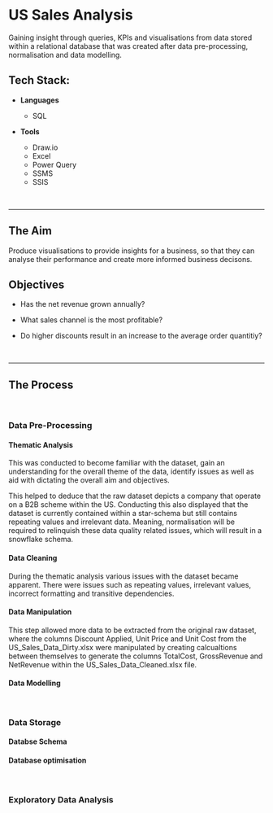 # US Sales Analysis
Gaining insight through queries, KPIs and visualisations from data stored within a relational database that was created after data pre-processing, normalisation and data modelling.

## Tech Stack:
* **Languages**
  
  - SQL
    
* **Tools**
    
  - Draw.io
  - Excel
  - Power Query
  - SSMS
  - SSIS
<br/>

___

## The Aim
Produce visualisations to provide insights for a business, so that they can analyse their performance and create more informed business decisons.

## Objectives
- Has the net revenue grown annually?

- What sales channel is the most profitable?

- Do higher discounts result in an increase to the average order quantitiy?
<br/>

___

## The Process

<br/>

### Data Pre-Processing


#### Thematic Analysis

This was conducted to become familiar with the dataset, gain an understanding for the overall theme of the data, identify issues as well as aid with dictating the overall aim and objectives.  

This helped to deduce that the raw dataset depicts a company that operate on a B2B scheme within the US. Conducting this also displayed that the dataset is currently  contained within a star-schema but still contains repeating values and irrelevant data. Meaning, normalisation will be required to relinquish these data quality related issues, which will result in a snowflake schema.

#### Data Cleaning

During the thematic analysis various issues with the dataset became apparent. There were issues such as repeating values, irrelevant values, incorrect formatting and transitive dependencies.

#### Data Manipulation

This step allowed more data to be extracted from the original raw dataset, where the columns Discount Applied, Unit Price and Unit Cost from the US_Sales_Data_Dirty.xlsx were manipulated by creating calcualtions between themselves to generate the columns TotalCost, GrossRevenue and NetRevenue within the US_Sales_Data_Cleaned.xlsx file.

#### Data Modelling


<br/>

### Data Storage

#### Databse Schema 

#### Database optimisation 

<br/>

### Exploratory Data Analysis



